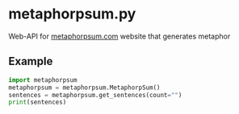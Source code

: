 # metaphorpsum.py
Web-API for [metaphorpsum.com](https://metaphorpsum.com) website that generates metaphor

## Example
```python
import metaphorpsum
metaphorpsum = metaphorpsum.MetaphorpSum()
sentences = metaphorpsum.get_sentences(count="")
print(sentences)
```

